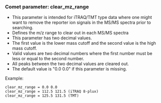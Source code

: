 ### Comet parameter: clear_mz_range

- This parameter is intended for iTRAQ/TMT type data where one might
want to remove the reporter ion signals in the MS/MS spectra prior to searching.
- Defines the m/z range to clear out in each MS/MS spectra
- This parameter has two decimal values.
- The first value is the lower mass cutoff and the second value is
the high mass cutoff.
- Valid values are two decimal numbers where the first number must
be less or equal to the second number.
- All peaks between the two decimal values are cleared out.
- The default value is "0.0 0.0" if this parameter is missing.

Example:
```
clear_mz_range = 0.0 0.0
clear_mz_range = 112.5 121.5 (iTRAQ 8-plux)
clear_mz_range = 125.5 131.5 (TMT)
```
